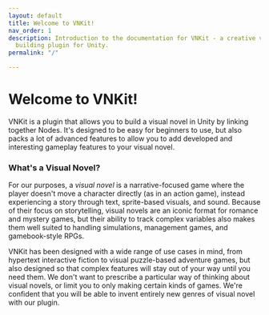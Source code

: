 ```yaml
---
layout: default
title: Welcome to VNKit!
nav_order: 1
description: Introduction to the documentation for VNKit - a creative visual novel
  building plugin for Unity.
permalink: "/"

---
```

# Welcome to VNKit!

VNKit is a plugin that allows you to build a visual novel in Unity by linking together Nodes. It's designed to be easy for beginners to use, but also packs a lot of advanced features to allow you to add developed and interesting gameplay features to your visual novel.

### What's a Visual Novel?

For our purposes, a _visual novel_ is a narrative-focused game where the player doesn't move a character directly (as in an action game), instead experiencing a story through text, sprite-based visuals, and sound. Because of their focus on storytelling, visual novels are an iconic format for romance and mystery games, but their ability to track complex variables also makes them well suited to handling simulations, management games, and gamebook-style RPGs.

VNKit has been designed with a wide range of use cases in mind, from hypertext interactive fiction to visual puzzle-based adventure games, but also designed so that complex features will stay out of your way until you need them. We don't want to prescribe a particular way of thinking about visual novels, or limit you to only making certain kinds of games. We're confident that you will be able to invent entirely new genres of visual novel with our plugin.
